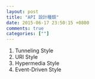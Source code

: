 ```yaml
---
layout: post
title: "API 設計種類"
date: 2015-06-17 23:50:15 +0800
comments: true
categories: [""]
---
```



<!-- more -->

1. Tunneling Style
2. URI Style
3. Hypermedia Style
4. Event-Driven Style

